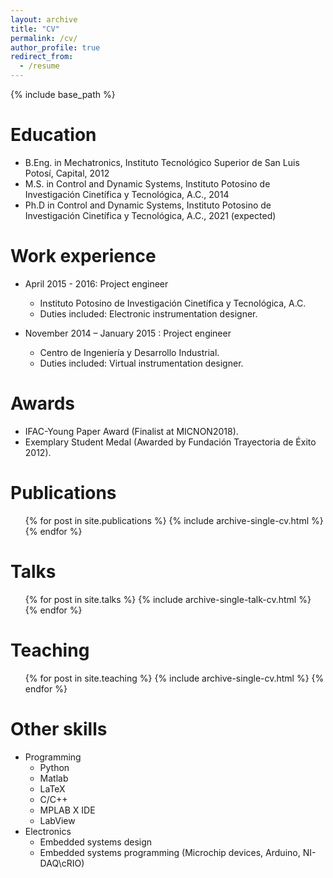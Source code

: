 ```yaml
---
layout: archive
title: "CV"
permalink: /cv/
author_profile: true
redirect_from:
  - /resume
---
```


{% include base_path %}

Education
======
* B.Eng. in Mechatronics, Instituto Tecnológico Superior de San Luis Potosí, Capital, 2012
* M.S. in Control and Dynamic Systems, Instituto Potosino de Investigación Cinetífica y Tecnológica, A.C., 2014
* Ph.D in Control and Dynamic Systems, Instituto Potosino de Investigación Cinetífica y Tecnológica, A.C., 2021 (expected)

Work experience
======
* April 2015 - 2016: Project engineer
  * Instituto Potosino de Investigación Cinetífica y Tecnológica, A.C.
  * Duties included: Electronic instrumentation designer.

* November 2014 – January 2015 : Project engineer
  * Centro de Ingeniería y Desarrollo Industrial.
  * Duties included: Virtual instrumentation designer.

Awards
======
* IFAC-Young Paper Award (Finalist at MICNON2018).
* Exemplary Student Medal (Awarded by Fundación Trayectoria de Éxito 2012).

Publications
======
  <ul>{% for post in site.publications %}
    {% include archive-single-cv.html %}
  {% endfor %}</ul>
  
Talks
======
  <ul>{% for post in site.talks %}
    {% include archive-single-talk-cv.html %}
  {% endfor %}</ul>
  
Teaching
======
  <ul>{% for post in site.teaching %}
    {% include archive-single-cv.html %}
  {% endfor %}</ul>
  
Other skills
======
* Programming
  * Python
  * Matlab
  * LaTeX
  * C/C++
  * MPLAB X IDE
  * LabView
* Electronics
  * Embedded systems design
  * Embedded systems programming (Microchip devices, Arduino, NI-DAQ\cRIO)
